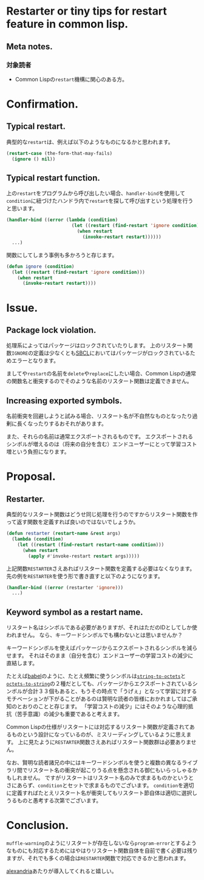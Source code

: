 # Restarter or tiny tips for restart feature in common lisp.

## Meta notes.

### 対象読者
* Common Lispの`restart`機構に関心のある方。

# Confirmation.

## Typical restart.
典型的な`restart`は、例えば以下のようなものになるかと思われます。

```lisp
(restart-case (the-form-that-may-fails)
  (ignore () nil))
```

## Typical restart function.
上の`restart`をプログラムから呼び出したい場合、`handler-bind`を使用して`condition`に紐づけたハンドラ内で`restart`を探して呼び出すという処理を行うと思います。

```lisp
(handler-bind ((error (lambda (condition)
                        (let ((restart (find-restart 'ignore condition))) ; <--- restartを探して、
                          (when restart                                   ; <--- もしあったら、
                            (invoke-restart restart))))))                 ; <--- 呼び出す。
  ...)
```

関数にしてしまう事例も多かろうと存じます。

```lisp
(defun ignore (condition)
  (let ((restart (find-restart 'ignore condition)))
    (when restart
      (invoke-restart restart))))
```

# Issue.
## Package lock violation.
処理系によってはパッケージはロックされていたりします。
上のリスタート関数`IGNORE`の定義は少なくとも[SBCL]においてはパッケージがロックされているためエラーとなります。

ましてや`restart`の名前を`delete`や`replace`にしたい場合、Common Lispの通常の関数名と衝突するのでそのような名前のリスタート関数は定義できません。

## Increasing exported symbols.
名前衝突を回避しようと試みる場合、リスタート名が不自然なものとなったり過剰に長くなったりするおそれがあります。

また、それらの名前は通常エクスポートされるものです。
エクスポートされるシンボルが増えるのは（将来の自分を含む）エンドユーザーにとって学習コスト増という負担になります。

# Proposal.
## Restarter.
典型的なリスタート関数はどうせ同じ処理を行うのですからリスタート関数を作って返す関数を定義すれば良いのではないでしょうか。

```lisp
(defun restarter (restart-name &rest args)
  (lambda (condition)
    (let ((restart (find-restart restart-name condition)))
      (when restart
        (apply #'invoke-restart restart args)))))
```

上記関数`RESTARTER`さえあればリスタート関数を定義する必要はなくなります。
先の例を`RESTARTER`を使う形で書き直すと以下のようになります。

```lisp
(handler-bind ((error (restarter 'ignore)))
  ...)
```
## Keyword symbol as a restart name.
リスタート名はシンボルである必要がありますが、それはただのIDとしてしか使われません。
なら、キーワードシンボルでも構わないとは思いませんか？

キーワードシンボルを使えばパッケージからエクスポートされるシンボルを減らせます。
それはそのまま（自分を含む）エンドユーザーの学習コストの減少に直結します。

たとえば[babel]のように、たとえ頻繁に使うシンボルは[`string-to-octets`]と[`octets-to-string`]の２種だとしても、パッケージからエクスポートされているシンボルが合計３３個もあると、もうその時点で「うげぇ」となって学習に対するモチベーションが下がることがあるのは賢明な読者の皆様におかれましてはご承知のとおりのことと存じます。
「学習コストの減少」にはそのような心理的抵抗（苦手意識）の減少も重要であると考えます。

Common Lispの仕様がリスタートには対応するリスタート関数が定義されてあるものという設計になっているのが、ミスリーディングしているように思えます。
上に見たように`RESTARTER`関数さえあればリスタート関数群は必要ありません。

なお、賢明な読者諸兄の中にはキーワードシンボルを使うと複数の異なるライブラリ間でリスタート名の衝突が起こりうる点を懸念される御仁もいらっしゃるかもしれません。
ですがリスタートはリスタート名のみで求まるものかというとさにあらず、`condition`とセットで求まるものでございます。
`condition`を適切に定義すればたとえリスタート名が衝突してもリスタート節自体は適切に選択しうるものと愚考する次第でございます。

# Conclusion.
`muffle-warning`のようにリスタートが存在しないなら`program-error`とするようなものにも対応するためにはやはりリスタート関数自体を自前で書く必要は残りますが、それでも多くの場合は`RESTARTER`関数で対応できるかと思われます。

[alexandria]あたりが導入してくれると嬉しい。

<!-- Links -->
[SBCL]:http://www.sbcl.org/
[babel]:https://github.com/cl-babel/babel
[`string-to-octets`]:https://github.com/cl-babel/babel/blob/master/src/strings.lisp#L251-L301
[`octets-to-string`]:https://github.com/cl-babel/babel/blob/master/src/strings.lisp#L221-L235
[alexandria]:https://gitlab.common-lisp.net/alexandria/alexandria
